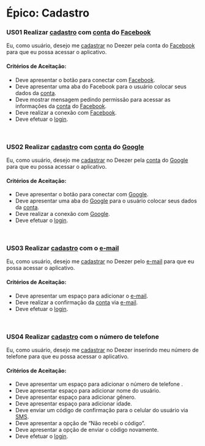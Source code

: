 # Épico: Cadastro
<div class="line"></div>

### US01 Realizar [cadastro](/modelagem/lexico#cadastrar) com [conta](/modelagem/lexico#conta) do [Facebook](/modelagem/lexico#rede-social)

Eu,  como usuário, desejo me [cadastrar](/modelagem/lexico#cadastrar) no Deezer pela conta do [Facebook](/modelagem/lexico#rede-social) para que eu possa acessar o aplicativo.

#### Critérios de Aceitação:
- Deve apresentar o botão para conectar com [Facebook](/modelagem/lexico#rede-social).
- Deve apresentar uma aba do Facebook para o usuário colocar seus dados da [conta](/modelagem/lexico#conta).
- Deve mostrar mensagem pedindo permissão para acessar as informações da [conta](/modelagem/lexico#conta) do [Facebook](/modelagem/lexico#rede-social).
- Deve realizar a conexão com [Facebook](/modelagem/lexico#rede-social).
- Deve efetuar o [login](/modelagem/lexico#login).


<br>

### US02 Realizar [cadastro](/modelagem/lexico#cadastrar) com [conta](/modelagem/lexico#conta) do [Google](/modelagem/lexico#google)

Eu,  como usuário, desejo me [cadastrar](/modelagem/lexico#cadastrar) no Deezer pela [conta](/modelagem/lexico#conta) do [Google](/modelagem/lexico#google) para que eu possa acessar o aplicativo.

#### Critérios de Aceitação:
- Deve apresentar o botão para conectar com [Google](/modelagem/lexico#google).
- Deve apresentar uma aba do [Google](/modelagem/lexico#google) para o usuário colocar seus dados da [conta](/modelagem/lexico#conta).
- Deve realizar a conexão com [Google](/modelagem/lexico#google).
- Deve efetuar o [login](/modelagem/lexico#login).


<br>

### US03 Realizar [cadastro](/modelagem/lexico#cadastrar) com o [e-mail](/modelagem/lexico#e-mail)

Eu,  como usuário, desejo me [cadastrar](/modelagem/lexico#cadastrar) no Deezer pelo [e-mail](/modelagem/lexico#e-mail) para que eu possa acessar o aplicativo.

#### Critérios de Aceitação:
- Deve apresentar um espaço para adicionar o [e-mail](/modelagem/lexico#e-mail).
- Deve realizar a confirmação da [conta](/modelagem/lexico#conta) via [e-mail](/modelagem/lexico#e-mail).
- Deve efetuar o [login](/modelagem/lexico#login).

<br>

### US04 Realizar [cadastro](/modelagem/lexico#cadastrar) com o número de telefone

Eu,  como usuário, desejo me [cadastrar](/modelagem/lexico#cadastrar) no Deezer inserindo meu número de telefone para que eu possa acessar o aplicativo.

#### Critérios de Aceitação:
- Deve apresentar um espaço para adicionar o número de telefone .
- Deve apresentar espaço para adicionar nome do usuário.
- Deve apresentar espaço para adicionar gênero.
- Deve apresentar espaço para adicionar idade.
- Deve enviar um código de confirmação para o celular do usuário via [SMS](/modelagem/lexico#sms).
- Deve apresentar a opção de “Não recebi o código”.
- Deve apresentar a opção de enviar o código novamente.
- Deve efetuar o [login](/modelagem/lexico#login).

